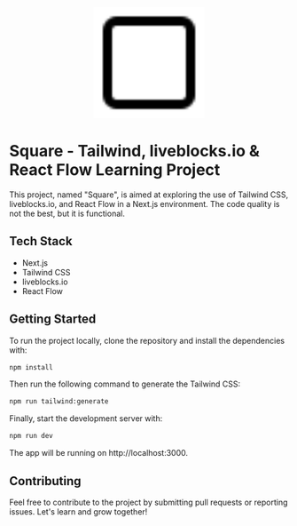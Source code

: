 <p align="center">
  <img src="public/square.svg" alt="Square logo" width="200px" heigth="200px">
</p>

# Square - Tailwind, liveblocks.io & React Flow Learning Project

This project, named "Square", is aimed at exploring the use of Tailwind CSS, liveblocks.io, and React Flow in a Next.js environment. The code quality is not the best, but it is functional.

## Tech Stack

- Next.js
- Tailwind CSS
- liveblocks.io
- React Flow

## Getting Started

To run the project locally, clone the repository and install the dependencies with:

```bash
npm install
```

Then run the following command to generate the Tailwind CSS:

```bash
npm run tailwind:generate
```

Finally, start the development server with:

```bash
npm run dev
```

The app will be running on http://localhost:3000.

## Contributing

Feel free to contribute to the project by submitting pull requests or reporting issues. Let's learn and grow together!
